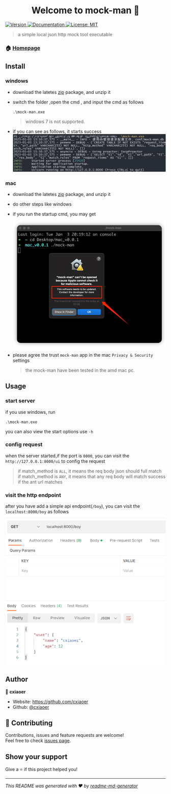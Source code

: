<h1 align="center">Welcome to mock-man 👋</h1>
<p>
  <a href="https://www.npmjs.com/package/mock-man" target="_blank">
    <img alt="Version" src="https://img.shields.io/npm/v/mock-man.svg">
  </a>
  <a href="https://github.com/cxiaoer/mock-man" target="_blank">
    <img alt="Documentation" src="https://img.shields.io/badge/documentation-yes-brightgreen.svg" />
  </a>
  <a href="#" target="_blank">
    <img alt="License: MIT" src="https://img.shields.io/badge/License-MIT-yellow.svg" />
  </a>
</p>

> a simple local json http mock tool executable

### 🏠 [Homepage](https://github.com/cxiaoer/mock-man)

## Install

### windows

* download the latetes [zip](https://github.com/cxiaoer/mock-man/releases) package, and unzip it
* switch the folder ,open the cmd , and input the cmd as follows
    ```shell
    .\mock-man.exe
    ```
  > windows 7 is not supported.

* if you can see as follows, it starts success
  ![img.png](img.png)

### mac

* download the latetes [zip](https://github.com/cxiaoer/mock-man/releases) package, and unzip it
* do other steps like windows
* if you run the startup cmd, you may get 

  ![img_2.png](img_2.png)
* please agree the trust `mock-man` app in the mac `Privacy & Security` settings

   > the mock-man have been tested in the amd mac pc. 

## Usage

### start server

if you use windows, run

```shell
.\mock-man.exe
```

you can also view the start options use ``-h``

### config request

when the server started,if the port is `8000`, you can visit the ``http://127.0.0.1:8000/ui`` to config the request

> if match_method is `ALL`, it means the req body json should full match\
> if match_method is `ANY`, it means that any req body will match success if the ant url matches

### visit the http endpoint
after you have add a simple api endpoint(`/boy`), you can visit 
the `localhost:8000/boy` as follows
![img_1.png](img_1.png)

## Author

👤 **cxiaoer**

* Website: https://github.com/cxiaoer
* Github: [@cxiaoer](https://github.com/cxiaoer)

## 🤝 Contributing

Contributions, issues and feature requests are welcome!<br />Feel free to check [issues page](mock-man/issues).

## Show your support

Give a ⭐️ if this project helped you!

***
_This README was generated with ❤️ by [readme-md-generator](https://github.com/kefranabg/readme-md-generator)_